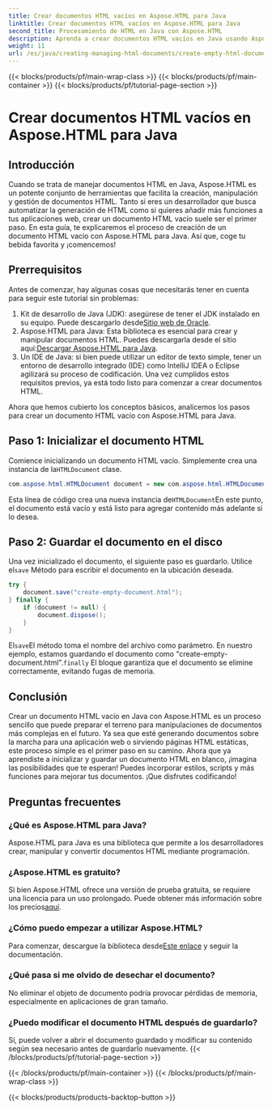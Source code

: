 ```yaml
---
title: Crear documentos HTML vacíos en Aspose.HTML para Java
linktitle: Crear documentos HTML vacíos en Aspose.HTML para Java
second_title: Procesamiento de HTML en Java con Aspose.HTML
description: Aprenda a crear documentos HTML vacíos en Java usando Aspose.HTML con nuestro detallado tutorial paso a paso, perfecto para desarrolladores de todos los niveles.
weight: 11
url: /es/java/creating-managing-html-documents/create-empty-html-documents/
---
```


{{< blocks/products/pf/main-wrap-class >}}
{{< blocks/products/pf/main-container >}}
{{< blocks/products/pf/tutorial-page-section >}}

# Crear documentos HTML vacíos en Aspose.HTML para Java

## Introducción
Cuando se trata de manejar documentos HTML en Java, Aspose.HTML es un potente conjunto de herramientas que facilita la creación, manipulación y gestión de documentos HTML. Tanto si eres un desarrollador que busca automatizar la generación de HTML como si quieres añadir más funciones a tus aplicaciones web, crear un documento HTML vacío suele ser el primer paso. En esta guía, te explicaremos el proceso de creación de un documento HTML vacío con Aspose.HTML para Java. Así que, coge tu bebida favorita y ¡comencemos!
## Prerrequisitos
Antes de comenzar, hay algunas cosas que necesitarás tener en cuenta para seguir este tutorial sin problemas:
1.  Kit de desarrollo de Java (JDK): asegúrese de tener el JDK instalado en su equipo. Puede descargarlo desde[Sitio web de Oracle](https://www.oracle.com/java/technologies/javase-jdk11-downloads.html).
2. Aspose.HTML para Java: Esta biblioteca es esencial para crear y manipular documentos HTML. Puedes descargarla desde el sitio aquí:[Descargar Aspose.HTML para Java](https://releases.aspose.com/html/java/).
3. Un IDE de Java: si bien puede utilizar un editor de texto simple, tener un entorno de desarrollo integrado (IDE) como IntelliJ IDEA o Eclipse agilizará su proceso de codificación.
Una vez cumplidos estos requisitos previos, ya está todo listo para comenzar a crear documentos HTML.

Ahora que hemos cubierto los conceptos básicos, analicemos los pasos para crear un documento HTML vacío con Aspose.HTML para Java.
## Paso 1: Inicializar el documento HTML
Comience inicializando un documento HTML vacío.
 Simplemente crea una instancia de la`HTMLDocument` clase.
```java
com.aspose.html.HTMLDocument document = new com.aspose.html.HTMLDocument();
```
 Esta línea de código crea una nueva instancia de`HTMLDocument`En este punto, el documento está vacío y está listo para agregar contenido más adelante si lo desea.
## Paso 2: Guardar el documento en el disco
Una vez inicializado el documento, el siguiente paso es guardarlo.
 Utilice el`save` Método para escribir el documento en la ubicación deseada.
```java
try {
    document.save("create-empty-document.html");
} finally {
    if (document != null) {
        document.dispose();
    }
}
```
 El`save`El método toma el nombre del archivo como parámetro. En nuestro ejemplo, estamos guardando el documento como "create-empty-document.html".`finally` El bloque garantiza que el documento se elimine correctamente, evitando fugas de memoria.
## Conclusión
Crear un documento HTML vacío en Java con Aspose.HTML es un proceso sencillo que puede preparar el terreno para manipulaciones de documentos más complejas en el futuro. Ya sea que esté generando documentos sobre la marcha para una aplicación web o sirviendo páginas HTML estáticas, este proceso simple es el primer paso en su camino. 
Ahora que ya aprendiste a inicializar y guardar un documento HTML en blanco, ¡imagina las posibilidades que te esperan! Puedes incorporar estilos, scripts y más funciones para mejorar tus documentos. ¡Que disfrutes codificando!
## Preguntas frecuentes
### ¿Qué es Aspose.HTML para Java?
Aspose.HTML para Java es una biblioteca que permite a los desarrolladores crear, manipular y convertir documentos HTML mediante programación.
### ¿Aspose.HTML es gratuito?
Si bien Aspose.HTML ofrece una versión de prueba gratuita, se requiere una licencia para un uso prolongado. Puede obtener más información sobre los precios[aquí](https://purchase.aspose.com/buy).
### ¿Cómo puedo empezar a utilizar Aspose.HTML?
 Para comenzar, descargue la biblioteca desde[Este enlace](https://releases.aspose.com/html/java/) y seguir la documentación.
### ¿Qué pasa si me olvido de desechar el documento?
No eliminar el objeto de documento podría provocar pérdidas de memoria, especialmente en aplicaciones de gran tamaño.
### ¿Puedo modificar el documento HTML después de guardarlo?
Sí, puede volver a abrir el documento guardado y modificar su contenido según sea necesario antes de guardarlo nuevamente.
{{< /blocks/products/pf/tutorial-page-section >}}

{{< /blocks/products/pf/main-container >}}
{{< /blocks/products/pf/main-wrap-class >}}

{{< blocks/products/products-backtop-button >}}
